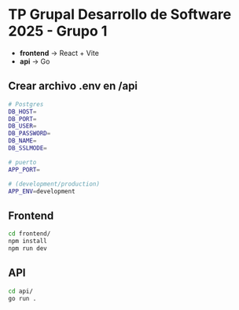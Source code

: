 # TP Grupal Desarrollo de Software 2025 - Grupo 1

- **frontend** → React + Vite  
- **api** → Go

## Crear archivo .env en /api
```bash
# Postgres
DB_HOST=
DB_PORT=
DB_USER=
DB_PASSWORD=
DB_NAME=
DB_SSLMODE=

# puerto
APP_PORT=

# (development/production)
APP_ENV=development

````

## Frontend
```bash
cd frontend/
npm install 
npm run dev
````

## API

```bash
cd api/
go run .
```

